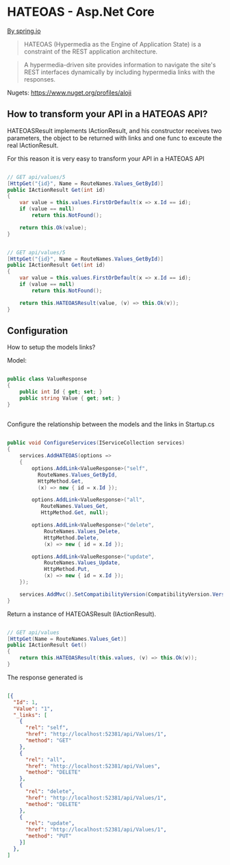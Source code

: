 # HATEOAS - Asp.Net Core

[By spring.io](https://spring.io/understanding/HATEOAS) 

> HATEOAS (Hypermedia as the Engine of Application State) is a constraint of the REST application architecture.
 
> A hypermedia-driven site provides information to navigate the site's REST interfaces dynamically by including hypermedia links with the responses.

Nugets: https://www.nuget.org/profiles/aloji

## How to transform your API in a HATEOAS API?

HATEOASResult implements IActionResult, and his constructor receives two parameters, the object to be returned with links and one func to exceute the real IActionResult. 

For this reason it is very easy to transform your API in a HATEOAS API

```csharp

// GET api/values/5
[HttpGet("{id}", Name = RouteNames.Values_GetById)]
public IActionResult Get(int id)
{
    var value = this.values.FirstOrDefault(x => x.Id == id);
    if (value == null)
        return this.NotFound();

    return this.Ok(value);
}


// GET api/values/5
[HttpGet("{id}", Name = RouteNames.Values_GetById)]
public IActionResult Get(int id)
{
    var value = this.values.FirstOrDefault(x => x.Id == id);
    if (value == null)
        return this.NotFound();

    return this.HATEOASResult(value, (v) => this.Ok(v));
}

```

## Configuration

How to setup the models links?

Model:

```csharp

public class ValueResponse
{
    public int Id { get; set; }
    public string Value { get; set; }
}
   
```

Configure the relationship between the models and the links in Startup.cs

```csharp
   
public void ConfigureServices(IServiceCollection services)
{
    services.AddHATEOAS(options => 
    {
        options.AddLink<ValueResponse>("self",
          RouteNames.Values_GetById,
          HttpMethod.Get,
          (x) => new { id = x.Id });

        options.AddLink<ValueResponse>("all",
           RouteNames.Values_Get,
           HttpMethod.Get, null);

        options.AddLink<ValueResponse>("delete",
            RouteNames.Values_Delete,
            HttpMethod.Delete,
            (x) => new { id = x.Id });

        options.AddLink<ValueResponse>("update",
            RouteNames.Values_Update,
            HttpMethod.Put,
            (x) => new { id = x.Id });
    });

    services.AddMvc().SetCompatibilityVersion(CompatibilityVersion.Version_2_2);
}

```

Return a instance of HATEOASResult (IActionResult).

```csharp

// GET api/values
[HttpGet(Name = RouteNames.Values_Get)]
public IActionResult Get()
{
    return this.HATEOASResult(this.values, (v) => this.Ok(v));
}

```
The response generated is

```json

[{
  "Id": 1,
  "Value": "1",
  "_links": [
    {
      "rel": "self",
      "href": "http://localhost:52381/api/Values/1",
      "method": "GET"
    },
    {
      "rel": "all",
      "href": "http://localhost:52381/api/Values",
      "method": "DELETE"
    },
    {
      "rel": "delete",
      "href": "http://localhost:52381/api/Values/1",
      "method": "DELETE"
    },
    {
      "rel": "update",
      "href": "http://localhost:52381/api/Values/1",
      "method": "PUT"
    }]
  },
]

```
